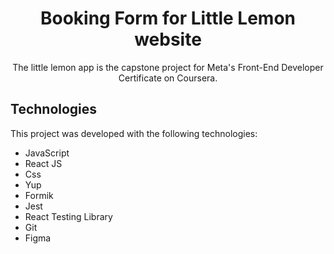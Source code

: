 <h1 align="center"> Booking Form for Little Lemon website </h1>

<p align="center">
The little lemon app is the capstone project for Meta's Front-End Developer Certificate on Coursera. <br/>
</p>

<h2>Technologies</h2>

This project was developed with the following technologies:

- JavaScript
- React JS
- Css
- Yup
- Formik
- Jest
- React Testing Library
- Git
- Figma
